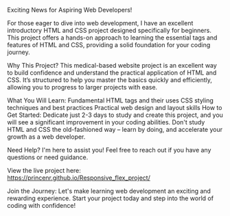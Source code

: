 Exciting News for Aspiring Web Developers!

For those eager to dive into web development, I have an excellent introductory HTML and CSS project designed specifically for beginners. This project offers a hands-on approach to learning the essential tags and features of HTML and CSS, providing a solid foundation for your coding journey.

Why This Project?
This medical-based website project is an excellent way to build confidence and understand the practical application of HTML and CSS. It’s structured to help you master the basics quickly and efficiently, allowing you to progress to larger projects with ease.

What You Will Learn:
Fundamental HTML tags and their uses
CSS styling techniques and best practices
Practical web design and layout skills
How to Get Started:
Dedicate just 2-3 days to study and create this project, and you will see a significant improvement in your coding abilities. Don't study HTML and CSS the old-fashioned way – learn by doing, and accelerate your growth as a web developer.

Need Help?
I'm here to assist you! Feel free to reach out if you have any questions or need guidance.

View the live project here:
https://princenr.github.io/Responsive_flex_project/

Join the Journey:
Let's make learning web development an exciting and rewarding experience. Start your project today and step into the world of coding with confidence!
